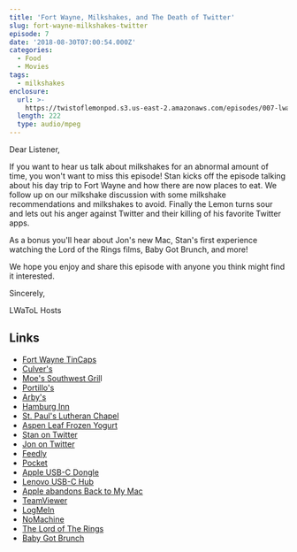 ```yaml
---
title: 'Fort Wayne, Milkshakes, and The Death of Twitter'
slug: fort-wayne-milkshakes-twitter
episode: 7
date: '2018-08-30T07:00:54.000Z'
categories:
  - Food
  - Movies
tags:
  - milkshakes
enclosure:
  url: >-
    https://twistoflemonpod.s3.us-east-2.amazonaws.com/episodes/007-lwatol-20180830.mp3
  length: 222
  type: audio/mpeg
---
```


Dear Listener,

If you want to hear us talk about milkshakes for an abnormal amount of time, you won't want to miss this episode! Stan kicks off the episode talking about his day trip to Fort Wayne and how there are now places to eat. We follow up on our milkshake discussion with some milkshake recommendations and milkshakes to avoid. Finally the Lemon turns sour and lets out his anger against Twitter and their killing of his favorite Twitter apps.

As a bonus you'll hear about Jon's new Mac, Stan's first experience watching the Lord of the Rings films, Baby Got Brunch, and more!

We hope you enjoy and share this episode with anyone you think might find it interested.

Sincerely,

LWaToL Hosts

## Links

- [Fort Wayne TinCaps](https://www.milb.com/fort-wayne)
- [Culver's](https://www.culvers.com)
- [Moe's Southwest Gril](https://www.moes.com/find-a-moes/iowa/cedar_rapids/100285)l
- [Portillo's](https://www.portillos.com)
- [Arby's](https://arbys.com)
- [Hamburg Inn](http://www.hamburginn2.com)
- [St. Paul's Lutheran Chapel](https://stpaulic.com)
- [Aspen Leaf Frozen Yogurt](https://www.aspenleafyogurt.com)
- [Stan on Twitter](https://twitter.com/stanlemon)
- [Jon on Twitter](https://twitter.com/jonkohlmeier)
- [Feedly](https://feedly.com/i/welcome)
- [Pocket](https://getpocket.com)
- [Apple USB-C Dongle](https://amzn.to/2MZOu8j)
- [Lenovo USB-C Hub](https://amzn.to/2wsHaZj)
- [Apple abandons Back to My Mac](https://tidbits.com/2018/08/25/apple-abandoning-back-to-my-mac-in-mojave/)
- [TeamViewer](https://www.teamviewer.us)
- [LogMeIn](http://logmein.com)
- [NoMachine](https://www.nomachine.com)
- [The Lord of The Rings](https://amzn.to/2PflR4C)
- [Baby Got Brunch](https://www.instagram.com/babygotbrunchindy/)
